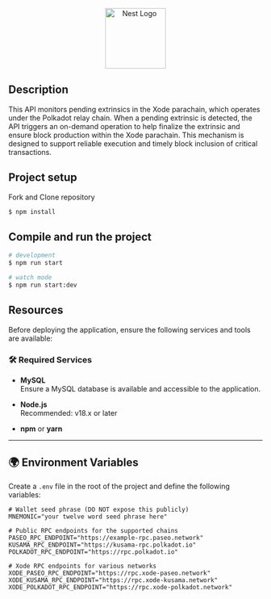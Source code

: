 <p align="center">
  <a href="http://nestjs.com/" target="blank"><img src="https://xode-node.staginglab.info/_next/image?url=%2Fassets%2FXode_logo_white.png&w=256&q=75" width="120" alt="Nest Logo" /></a>
</p>

[circleci-image]: https://img.shields.io/circleci/build/github/nestjs/nest/master?token=abc123def456
[circleci-url]: https://circleci.com/gh/nestjs/nest

## Description

This API monitors pending extrinsics in the Xode parachain, which operates under the Polkadot relay chain. When a pending extrinsic is detected, the API triggers an on-demand operation to help finalize the extrinsic and ensure block production within the Xode parachain. This mechanism is designed to support reliable execution and timely block inclusion of critical transactions.

## Project setup
Fork and Clone repository
```bash
$ npm install
```

## Compile and run the project

```bash
# development
$ npm run start

# watch mode
$ npm run start:dev

```

## Resources
Before deploying the application, ensure the following services and tools are available:

### 🛠️ Required Services
- **MySQL**  
  Ensure a MySQL database is available and accessible to the application.

- **Node.js**  
  Recommended: v18.x or later

- **npm** or **yarn**

---

## 🌍 Environment Variables

Create a `.env` file in the root of the project and define the following variables:

```env
# Wallet seed phrase (DO NOT expose this publicly)
MNEMONIC="your twelve word seed phrase here"

# Public RPC endpoints for the supported chains
PASEO_RPC_ENDPOINT="https://example-rpc.paseo.network"
KUSAMA_RPC_ENDPOINT="https://kusama-rpc.polkadot.io"
POLKADOT_RPC_ENDPOINT="https://rpc.polkadot.io"

# Xode RPC endpoints for various networks
XODE_PASEO_RPC_ENDPOINT="https://rpc.xode-paseo.network"
XODE_KUSAMA_RPC_ENDPOINT="https://rpc.xode-kusama.network"
XODE_POLKADOT_RPC_ENDPOINT="https://rpc.xode-polkadot.network"
